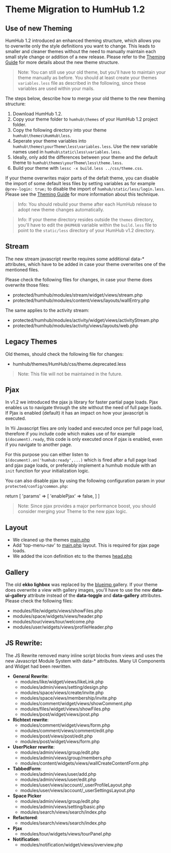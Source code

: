 # Theme Migration to HumHub 1.2

## Use of new Theming

HumHub 1.2 introduced an enhanced theming structure, which allows you to overwrite only the style definitions you want to change. This leads to smaller and cleaner themes without the need to manually maintain each small style change or addition of a new release. Please refer to the  [Theming Guide](theming-index.md) for more details about the new theme structure.

> Note: You can still use your old theme, but you'll have to maintain your theme manually as before. You should at least create your themes `variables.less` file as described in the following, since these variables are used within your mails.

The steps below, describe how to merge your old theme to the new theming structure:

1. Download HumHub 1.2.
2. Copy your theme folder to `humhub\themes` of your HumHub 1.2 project folder.
3. Copy the following directory into your theme `humhub\themes\HumHub\less`.
4. Seperate your theme variables into `humhub\themes\yourTheme\less\variables.less`. Use the new variable names used in `humhub\static\less\variables.less`.
5. Ideally, only add the differences between your theme and the default theme to `humhub\themes\yourTheme\less\theme.less`.
6. Build your theme with `lessc -x build.less ../css/theme.css`.

If your theme overwrites major parts of the defalt theme, you can disable the import of some default less files by setting variables as for example `@prev-login: true;` to disable the import of `humhub/static/less/login.less`. Please see the [Theming Guide](theming-index.md) for more information about this technique.

> Info: You should rebuild your theme after each HumHub release to adopt new theme changes automatically.

> Info: If your theme directory resides outside the `themes` directory, you'll have to edit the `@HUMHUB` variable within the `build.less` file to point to the `static/less` directory of your HumHub v1.2 directory.

## Stream

The new stream javascript rewrite requires some additional data-* attributes, which have to be added in case your theme overwrites one of the mentioned files.

Please check the following files for changes, in case your theme does overwrite those files:

- protected/humhub/modules/stream/widget/views/stream.php
- protected/humhub/modules/content/views/layouts/wallEntry.php

The same applies to the activity stream:

- protected/humhub/modules/activity/widget/views/activityStream.php
- protected/humhub/modules/activity/views/layouts/web.php

## Legacy Themes

Old themes, should check the following file for changes:

- humhub/themes/HumHub/css/theme.deprecated.less

> Note: This file will not be maintained in the future.

## Pjax

In v1.2 we introduced the pjax js library for faster partial page loads. Pjax enables us to navigate through the site without the need of full page loads.
If Pjax is enabled (default) it has an impact on how your javascript is executed. 

In Yii Javascript files are only loaded and executed once per full page load, therefore if you include code which makes use of for example `$(document).ready`, this code is only
executed once if pjax is enabled, even if you navigate to another page.

For this purpose you can either listen to `$(document).on('humhub:ready',...)` which is fired after a full page load and pjax page loads, or preferably implement a
humhub module with an `init` function for your initialization logic.

You can also disable pjax by using the following configuration param in your `protected/config/common.php`:

return [
    'params' => [
        'enablePjax' => false,
    ]
]

> Note: Since pjax provides a major performance boost, you should consider merging your Theme to the new pjax logic.

## Layout

- We cleaned up the themes [main.php](https://github.com/humhub/humhub/blob/master/protected/humhub/views/layouts/main.php)
- Add 'top-menu-nav' to [main.php](https://github.com/humhub/humhub/blob/master/protected/humhub/views/layouts/main.php#L45) layout. This is required for pjax page loads.
- We added the icon definition etc to the themes [head.php](https://github.com/humhub/humhub/blob/master/themes/HumHub/views/layouts/head.php)

## Gallery

The old **ekko lighbox** was replaced by the [blueimp ](https://blueimp.github.io/Gallery/) gallery. If your theme
does overwrite a view with gallery images, you'll have to use the new **data-ui-gallery** attribute instead of the
**data-toggle** and **data-gallery** attributes. Please check the following files:

- modules/file/widgets/views/showFiles.php
- modules/space/widgets/views/header.php
- modules/tour/views/tour/welcome.php
- modules/user/widgets/views/profileHeader.php

## JS Rewrite: 

The JS Rewrite removed many inline script blocks from views and uses the new Javascript Module System with data-* attributes. Many UI Components and Widget had been rewritten.

- **General Rewrite**:
    - modules/like/widget/views/likeLink.php 
    - modules/admin/views/setting/design.php 
    - modules/space/views/create/invite.php
    - modules/space/views/membership/invite.php
    - modules/comment/widget/views/showComment.php
    - modules/files/widget/views/showFiles.php
    - modules/post/widget/views/post.php
- **Richtext rewrite**:
    - modules/comment/widget/views/form.php
    - modules/comment/views/comment/edit.php
    - modules/post/views/post/edit.php
    - modules/post/widget/views/form.php
- **UserPicker rewrite**:
    - modules/admin/views/group/edit.php
    - modules/admin/views/group/members.php
    - modules/content/widgets/views/wallCreateContentForm.php
- **TabbedForm**:
    - modules/admin/views/user/add.php 
    - modules/admin/views/user/edit.php 
    - modules/user/views/account/_userProfileLayout.php 
    - modules/user/views/account/_userSettingsLayout.php 
- **Space Picker**
    - modules/admin/views/group/edit.php
    - modules/admin/views/setting/basic.php
    - modules/search/views/search/index.php
- **Refactored**:
    - modules/search/views/search/index.php 
- **Pjax**
    - modules/tour/widgets/views/tourPanel.php
- **Notification**:
   - modules/notification/widget/views/overview.php